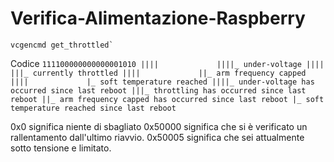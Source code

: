 # Verifica-Alimentazione-Raspberry

```
vcgencmd get_throttled`
```

Codice
`111100000000000001010
||||             ||||_ under-voltage
||||             |||_ currently throttled
||||             ||_ arm frequency capped
||||             |_ soft temperature reached
||||_ under-voltage has occurred since last reboot
|||_ throttling has occurred since last reboot
||_ arm frequency capped has occurred since last reboot
|_ soft temperature reached since last reboot`

0x0 significa niente di sbagliato
0x50000 significa che si è verificato un rallentamento dall'ultimo riavvio.
0x50005 significa che sei attualmente sotto tensione e limitato.
